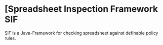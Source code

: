 [Spreadsheet Inspection Framework SIF
=================

SIF is a Java-Framework for checking spreadsheet against definable policy rules.

